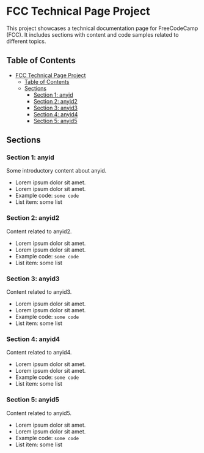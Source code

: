 # FCC Technical Page Project

This project showcases a technical documentation page for FreeCodeCamp (FCC). It includes sections with content and code samples related to different topics.

## Table of Contents

- [FCC Technical Page Project](#fcc-technical-page-project)
  - [Table of Contents](#table-of-contents)
  - [Sections](#sections)
    - [Section 1: anyid](#section-1-anyid)
    - [Section 2: anyid2](#section-2-anyid2)
    - [Section 3: anyid3](#section-3-anyid3)
    - [Section 4: anyid4](#section-4-anyid4)
    - [Section 5: anyid5](#section-5-anyid5)

## Sections

### Section 1: anyid

Some introductory content about anyid.

- Lorem ipsum dolor sit amet.
- Lorem ipsum dolor sit amet.
- Example code: `some code`
- List item: some list

### Section 2: anyid2

Content related to anyid2.

- Lorem ipsum dolor sit amet.
- Lorem ipsum dolor sit amet.
- Example code: `some code`
- List item: some list

### Section 3: anyid3

Content related to anyid3.

- Lorem ipsum dolor sit amet.
- Lorem ipsum dolor sit amet.
- Example code: `some code`
- List item: some list

### Section 4: anyid4

Content related to anyid4.

- Lorem ipsum dolor sit amet.
- Lorem ipsum dolor sit amet.
- Example code: `some code`
- List item: some list

### Section 5: anyid5

Content related to anyid5.

- Lorem ipsum dolor sit amet.
- Lorem ipsum dolor sit amet.
- Example code: `some code`
- List item: some list
